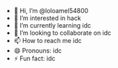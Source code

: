 - 👋 Hi, I’m @loloamel54800
- 👀 I’m interested in hack
- 🌱 I’m currently learning idc
- 💞️ I’m looking to collaborate on idc
- 📫 How to reach me idc
- 😄 Pronouns: idc
- ⚡ Fun fact: idc
  

<!---
loloamel54800/loloamel54800 is a ✨ special ✨ repository because its `README.md` (this file) appears on your GitHub profile.
You can click the Preview link to take a look at your changes.
--->
